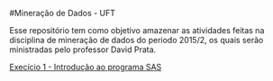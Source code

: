 #Mineração de Dados - UFT

Esse repositório tem como objetivo amazenar as atividades feitas na disciplina de mineração de dados  do periodo 2015/2, os quais serão ministradas  pelo professor David Prata.

[Execício 1 - Introdução ao programa SAS ](https://github.com/thaylongs/mineracaodados/blob/master/exec1/exec1.md) 
